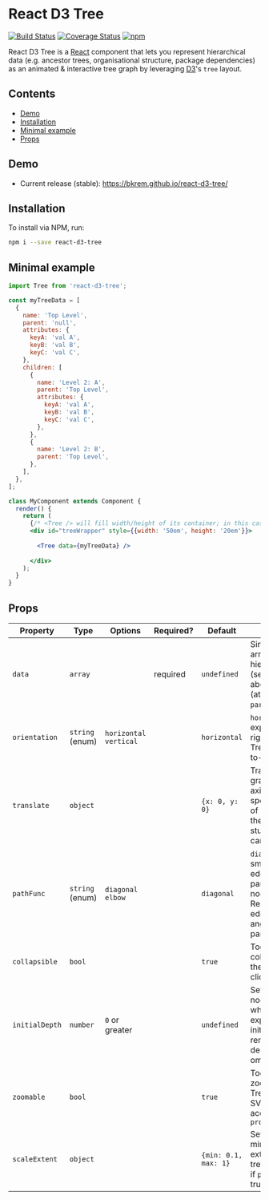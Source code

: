 # React D3 Tree
[![Build Status](https://travis-ci.org/bkrem/react-d3-tree.svg?branch=master)](https://travis-ci.org/bkrem/react-d3-tree)
[![Coverage Status](https://coveralls.io/repos/github/bkrem/react-d3-tree/badge.svg?branch=master)](https://coveralls.io/github/bkrem/react-d3-tree?branch=master)
[![npm](https://img.shields.io/npm/v/react-d3-tree.svg)](https://www.npmjs.com/package/react-d3-tree)

React D3 Tree is a [React](http://facebook.github.io/react/) component that lets you represent hierarchical data (e.g. ancestor trees, organisational structure, package dependencies) as an animated & interactive tree graph by leveraging [D3](https://d3js.org/)'s `tree` layout.

## Contents
- [Demo](#demo)
- [Installation](#installation)
- [Minimal example](#minimal-example)
- [Props](#props)

## Demo
- Current release (stable): https://bkrem.github.io/react-d3-tree/ 

## Installation
To install via NPM, run:
```bash
npm i --save react-d3-tree
```

## Minimal example
```jsx
import Tree from 'react-d3-tree';

const myTreeData = [
  {
    name: 'Top Level',
    parent: 'null',
    attributes: {
      keyA: 'val A',
      keyB: 'val B',
      keyC: 'val C',
    },
    children: [
      {
        name: 'Level 2: A',
        parent: 'Top Level',
        attributes: {
          keyA: 'val A',
          keyB: 'val B',
          keyC: 'val C',
        },
      },
      {
        name: 'Level 2: B',
        parent: 'Top Level',
      },
    ],
  },
];

class MyComponent extends Component {
  render() {
    return (
      {/* <Tree /> will fill width/height of its container; in this case `#treeWrapper` */}
      <div id="treeWrapper" style={{width: '50em', height: '20em'}}> 
      
        <Tree data={myTreeData} />
        
      </div>
    );
  }
}
```

## Props
| Property       | Type            | Options                 | Required? | Default                 | Description                                                                                                                                     |
|----------------|-----------------|-------------------------|-----------|-------------------------|-------------------------------------------------------------------------------------------------------------------------------------------------|
| `data`         | `array`         |                         | required  | `undefined`             | Single-element array containing hierarchical object (see `myTreeData` above); contains (at least) `name` and `parent` keys.                     |
| `orientation`  | `string` (enum) | `horizontal` `vertical` |           | `horizontal`            | `horizontal` - Tree expands left-to-right. `vertical` - Tree expands top-to-bottom                                                              |
| `translate`    | `object`        |                         |           | `{x: 0, y: 0}`          | Translates the graph along the x/y axis by the specified amount of pixels (avoids the graph being stuck in the top left canvas corner)          |
| `pathFunc`     | `string` (enum) | `diagonal` `elbow`      |           | `diagonal`              | `diagonal` - Renders smooth, curved edges between parent-child nodes. `elbow` - Renders sharp edges at right angles between parent-child nodes  |
| `collapsible`  | `bool`          |                         |           | `true`                  | Toggles ability to collapse/expand the tree's nodes by clicking them                                                                            |
| `initialDepth` | `number`        | `0` or greater          |           | `undefined`             | Sets the maximum node depth to which the tree is expanded on its initial render; tree renders to full depth if prop is omitted.                 |
| `zoomable`     | `bool`          |                         |           | `true`                  | Toggles ability to zoom in/out on the Tree by scaling the SVG element according to `props.scaleExtent`                                          |
| `scaleExtent` | `object`         |                         |           | `{min: 0.1, max: 1}`    | Sets the minimum/maximum extent to which the tree can be scaled if `props.zoomable` is true                                                     |
